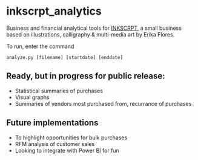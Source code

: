 # inkscrpt_analytics
Business and financial analytical tools for [INKSCRPT](https://inkscrpt.com), a small business based on illustrations, calligraphy &amp; multi-media art by Erika Flores.


To run, enter the command
```
analyze.py [filename] [startdate] [enddate]
```

## Ready, but in progress for public release:
- Statistical summaries of purchases 
- Visual graphs
- Summaries of vendors most purchased from, recurrance of purchases


## Future implementations
- To highlight opportunities for bulk purchases
- RFM analysis of customer sales
- Looking to integrate with Power BI for fun
